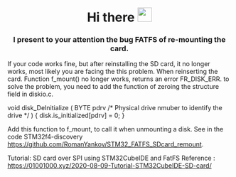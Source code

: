 <h1 align="center">Hi there
<img src="https://github.com/blackcater/blackcater/raw/main/images/Hi.gif" height="32"/></h1>
<h3 align="center">I present to your attention the bug FATFS of re-mounting the card.</h3>

If your code works fine, but after reinstalling the SD card, it no longer works, most likely you are facing the this problem.
When reinserting the card. Function f_mount() no longer works, returns an error FR_DISK_ERR.
to solve the problem, you need to add the function of zeroing the structure field in diskio.c.

void disk_DeInitialize (
	BYTE pdrv				/* Physical drive nmuber to identify the drive */
)
{
  disk.is_initialized[pdrv] = 0;
}

Add this function to f_mount, to call it when unmounting a disk.
See in the code STM32f4-discovery https://github.com/RomanYankov/STM32_FATFS_SDcard_remount.

Tutorial: SD card over SPI using STM32CubeIDE and FatFS
Reference :
https://01001000.xyz/2020-08-09-Tutorial-STM32CubeIDE-SD-card/
